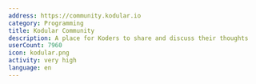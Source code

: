 ```yaml
---
address: https://community.kodular.io
category: Programming
title: Kodular Community
description: A place for Koders to share and discuss their thoughts
userCount: 7960
icon: kodular.png
activity: very high
language: en
---
```

